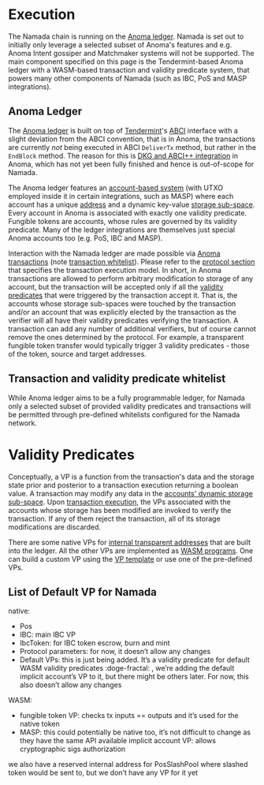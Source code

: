 # Execution

The Namada chain is running on the [Anoma ledger](https://docs.anoma.network/master/specs/ledger.html). Namada is set out to initially only leverage a selected subset of Anoma's features and e.g. Anoma Intent gossiper and Matchmaker systems will not be supported. The main component specified on this page is the Tendermint-based Anoma ledger with a WASM-based transaction and validity predicate system, that powers many other components of Namada (such as IBC, PoS and MASP integrations).

## Anoma Ledger

The [Anoma ledger](https://docs.anoma.network/master/specs/ledger.html) is built on top of [Tendermint](https://docs.tendermint.com/master/spec/)'s [ABCI](https://docs.tendermint.com/master/spec/abci/) interface with a slight deviation from the ABCI convention, that is in Anoma, the transactions are currently *not* being executed in ABCI `DeliverTx` method, but rather in the `EndBlock` method. The reason for this is [DKG and ABCI++ integration](https://github.com/orgs/anoma/projects/1/views/13) in Anoma, which has not yet been fully finished and hence is out-of-scope for Namada.

The Anoma ledger features an [account-based system](https://docs.anoma.network/master/specs/ledger.html#accounts) (with UTXO employed inside it in certain integrations, such as MASP) where each account has a unique [address](https://docs.anoma.network/master/specs/ledger.html#addresses) and a dynamic key-value [storage sub-space](https://docs.anoma.network/master/specs/ledger.html#dynamic-storage-sub-space). Every account in Anoma is associated with exactly one validity predicate. Fungible tokens are accounts, whose rules are governed by its validity predicate. Many of the ledger integrations are themselves just special Anoma accounts too (e.g. PoS, IBC and MASP).

Interaction with the Namada ledger are made possible via [Anoma transactions](https://docs.anoma.network/master/specs/ledger.html#transactions) (note [transaction whitelist](#transaction-and-validity-predicate-whitelist)). Please refer to the [protocol section](https://docs.anoma.network/master/specs/ledger.html#the-protocol) that specifies the transaction execution model. In short, in Anoma transactions are allowed to perform arbitrary modification to  storage of any account, but the transaction will be accepted only if all the [validity predicates](https://docs.anoma.network/master/specs/ledger.html#validity-predicates-check) that were triggered by the transaction accept it. That is, the accounts whose storage sub-spaces were touched by the transaction and/or an account that was explicitly elected by the transaction as the verifier will all have their validity predicates verifying the transaction. A transaction can add any number of additional verifiers, but of course cannot remove the ones determined by the protocol. For example, a transparent fungible token transfer would typically trigger 3 validity predicates - those of the token, source and target addresses.

## Transaction and validity predicate whitelist

While Anoma ledger aims to be a fully programmable ledger, for Namada only a selected subset of provided validity predicates and transactions will be permitted through pre-defined whitelists configured for the Namada network.

# Validity Predicates

Conceptually, a VP is a function from the transaction's data and the storage state prior and posterior to a transaction execution returning a boolean value. A transaction may modify any data in the [accounts' dynamic storage sub-space](accounts.md#dynamic-storage-sub-space). Upon [transaction execution](tx.md#tx-execution), the VPs associated with the accounts whose storage has been modified are invoked to verify the transaction. If any of them reject the transaction, all of its storage modifications are discarded.

There are some native VPs for [internal transparent addresses](accounts.md#internal-transparent-addresses) that are built into the ledger. All the other VPs are implemented as [WASM programs](wasm-vm.md). One can build a custom VP using the [VP template](https://github.com/anoma/anoma/tree/master/wasm/vp_template) or use one of the pre-defined VPs.

## List of Default VP for Namada

native:
- Pos
- IBC: main IBC VP
- IbcToken: for IBC token escrow, burn and mint
- Protocol parameters: for now, it doesn’t allow any changes
- Default VPs: this is just being added. It’s a validity predicate for default WASM validity predicates :doge-fractal: , we’re adding the default implicit account’s VP to it, but there might be others later. For now, this also doesn’t allow any changes

WASM:
- fungible token VP: checks tx inputs == outputs and it’s used for the native token
- MASP: this could potentially be native too, it’s not difficult to change as they have the same API available
implicit account VP: allows cryptographic sigs authorization

we also have a reserved internal address for PosSlashPool  where slashed token would be sent to, but we don’t have any VP for it yet